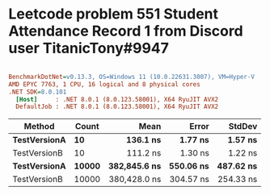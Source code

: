 # Leetcode problem 551 Student Attendance Record 1 from Discord user TitanicTony#9947


``` ini

BenchmarkDotNet=v0.13.3, OS=Windows 11 (10.0.22631.3007), VM=Hyper-V
AMD EPYC 7763, 1 CPU, 16 logical and 8 physical cores
.NET SDK=8.0.101
  [Host]     : .NET 8.0.1 (8.0.123.58001), X64 RyuJIT AVX2
  DefaultJob : .NET 8.0.1 (8.0.123.58001), X64 RyuJIT AVX2


```
|       Method | Count |         Mean |     Error |    StdDev |
|------------- |------ |-------------:|----------:|----------:|
| **TestVersionA** |    **10** |     **136.1 ns** |   **1.77 ns** |   **1.57 ns** |
| TestVersionB |    10 |     111.2 ns |   1.30 ns |   1.22 ns |
| **TestVersionA** | **10000** | **382,845.6 ns** | **550.06 ns** | **487.62 ns** |
| TestVersionB | 10000 | 380,428.0 ns | 304.57 ns | 254.33 ns |

